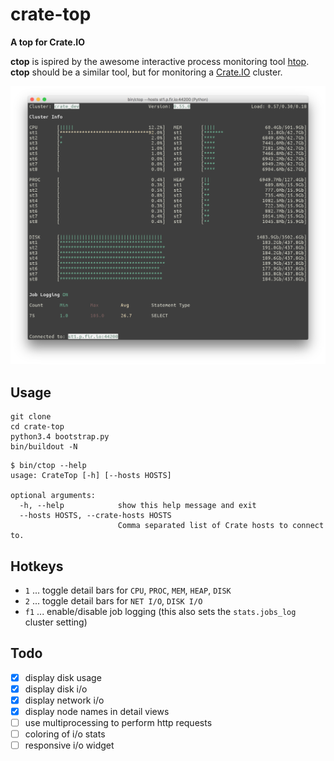 # crate-top

**A top for Crate.IO**

**ctop** is ispired by the awesome interactive process monitoring tool [htop](http://hisham.hm/htop/). **ctop** should be a similar tool, but for monitoring a [Crate.IO](https://crate.io) cluster.

![Screenshot of ctop in action](screenshot.png)

## Usage

```
git clone
cd crate-top
python3.4 bootstrap.py
bin/buildout -N
```

```console
$ bin/ctop --help
usage: CrateTop [-h] [--hosts HOSTS]

optional arguments:
  -h, --help            show this help message and exit
  --hosts HOSTS, --crate-hosts HOSTS
                        Comma separated list of Crate hosts to connect to.
```

## Hotkeys

- `1` ... toggle detail bars for `CPU`, `PROC`, `MEM`, `HEAP`, `DISK`
- `2` ... toggle detail bars for `NET I/O`, `DISK I/O`
- `f1` ... enable/disable job logging (this also sets the `stats.jobs_log` cluster setting)

## Todo

- [x] display disk usage
- [x] display disk i/o
- [x] display network i/o
- [x] display node names in detail views
- [ ] use multiprocessing to perform http requests
- [ ] coloring of i/o stats
- [ ] responsive i/o widget
